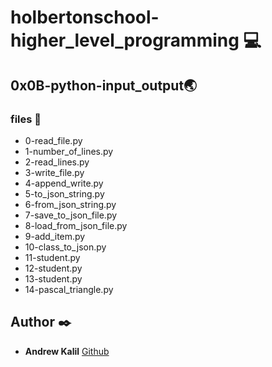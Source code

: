 # holbertonschool-higher_level_programming :computer:

## 0x0B-python-input_output:earth_asia:

### files :page_facing_up:

* 0-read_file.py
* 1-number_of_lines.py
* 2-read_lines.py
* 3-write_file.py
* 4-append_write.py
* 5-to_json_string.py
* 6-from_json_string.py
* 7-save_to_json_file.py
* 8-load_from_json_file.py
* 9-add_item.py
* 10-class_to_json.py
* 11-student.py
* 12-student.py
* 13-student.py
* 14-pascal_triangle.py

## Author :black_nib:

* **Andrew Kalil** [Github](https://github.com/AndrewKalil)
